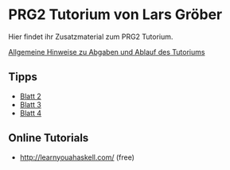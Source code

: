 # PRG2 Tutorium von Lars Gröber

Hier findet ihr Zusatzmaterial zum PRG2 Tutorium.

[Allgemeine Hinweise zu Abgaben und Ablauf des Tutoriums](Hinweise.md)

## Tipps

 * [Blatt 2](Tipps/Blatt2.md)
 * [Blatt 3](Tipps/Blatt3.md)
 * [Blatt 4](Tipps/Blatt4.md)

## Online Tutorials

* http://learnyouahaskell.com/ (free)
